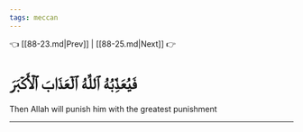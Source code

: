 ```yaml
---
tags: meccan
---
```


👈 [[88-23.md|Prev]] | [[88-25.md|Next]] 👉

# فَيُعَذِّبُهُ ٱللَّهُ ٱلۡعَذَابَ ٱلۡأَكۡبَرَ

Then Allah will punish him with the greatest punishment

---

